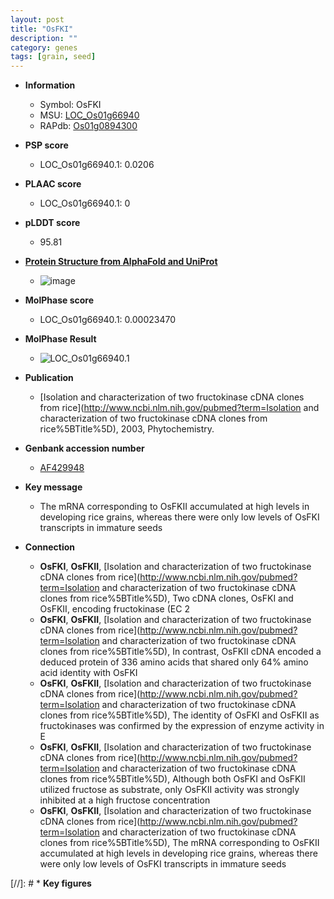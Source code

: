 ```yaml
---
layout: post
title: "OsFKI"
description: ""
category: genes
tags: [grain, seed]
---
```


* **Information**  
    + Symbol: OsFKI  
    + MSU: [LOC_Os01g66940](http://rice.plantbiology.msu.edu/cgi-bin/ORF_infopage.cgi?orf=LOC_Os01g66940)  
    + RAPdb: [Os01g0894300](http://rapdb.dna.affrc.go.jp/viewer/gbrowse_details/irgsp1?name=Os01g0894300)  

* **PSP score**  
    + LOC_Os01g66940.1: 0.0206 

* **PLAAC score**  
    + LOC_Os01g66940.1: 0 

* **pLDDT score**
    + 95.81

* **[Protein Structure from AlphaFold and UniProt](https://www.uniprot.org/uniprotkb/Q0JGZ6/entry#structure)**
    + ![image](https://ricepsp.github.io/images/Q0/AF-Q0JGZ6-F1.png)

* **MolPhase score**
    + LOC_Os01g66940.1: 0.00023470

* **MolPhase Result**
    + ![LOC_Os01g66940.1](https://304243504.github.io/Pictures/LOC_Os01g/LOC_Os01g66940.1.png)

* **Publication**  
    + [Isolation and characterization of two fructokinase cDNA clones from rice](http://www.ncbi.nlm.nih.gov/pubmed?term=Isolation and characterization of two fructokinase cDNA clones from rice%5BTitle%5D), 2003, Phytochemistry.

* **Genbank accession number**  
    + [AF429948](http://www.ncbi.nlm.nih.gov/nuccore/AF429948)

* **Key message**  
    + The mRNA corresponding to OsFKII accumulated at high levels in developing rice grains, whereas there were only low levels of OsFKI transcripts in immature seeds

* **Connection**  
    + __OsFKI__, __OsFKII__, [Isolation and characterization of two fructokinase cDNA clones from rice](http://www.ncbi.nlm.nih.gov/pubmed?term=Isolation and characterization of two fructokinase cDNA clones from rice%5BTitle%5D), Two cDNA clones, OsFKI and OsFKII, encoding fructokinase (EC 2
    + __OsFKI__, __OsFKII__, [Isolation and characterization of two fructokinase cDNA clones from rice](http://www.ncbi.nlm.nih.gov/pubmed?term=Isolation and characterization of two fructokinase cDNA clones from rice%5BTitle%5D), In contrast, OsFKII cDNA encoded a deduced protein of 336 amino acids that shared only 64% amino acid identity with OsFKI
    + __OsFKI__, __OsFKII__, [Isolation and characterization of two fructokinase cDNA clones from rice](http://www.ncbi.nlm.nih.gov/pubmed?term=Isolation and characterization of two fructokinase cDNA clones from rice%5BTitle%5D), The identity of OsFKI and OsFKII as fructokinases was confirmed by the expression of enzyme activity in E
    + __OsFKI__, __OsFKII__, [Isolation and characterization of two fructokinase cDNA clones from rice](http://www.ncbi.nlm.nih.gov/pubmed?term=Isolation and characterization of two fructokinase cDNA clones from rice%5BTitle%5D), Although both OsFKI and OsFKII utilized fructose as substrate, only OsFKII activity was strongly inhibited at a high fructose concentration
    + __OsFKI__, __OsFKII__, [Isolation and characterization of two fructokinase cDNA clones from rice](http://www.ncbi.nlm.nih.gov/pubmed?term=Isolation and characterization of two fructokinase cDNA clones from rice%5BTitle%5D), The mRNA corresponding to OsFKII accumulated at high levels in developing rice grains, whereas there were only low levels of OsFKI transcripts in immature seeds

[//]: # * **Key figures**  


